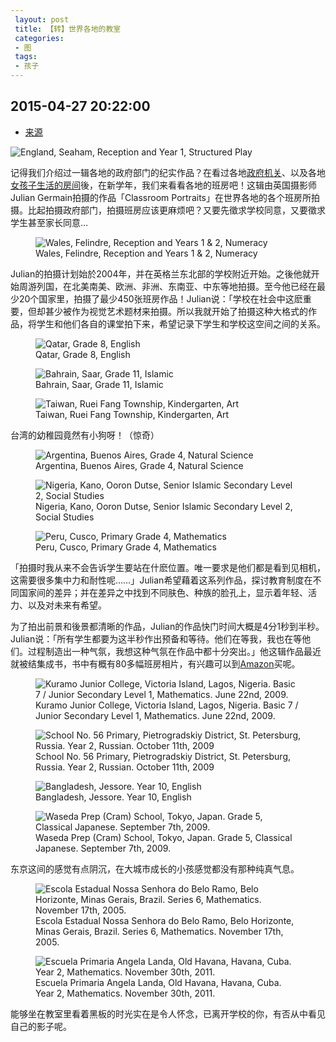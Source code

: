 ```yaml
---
 layout: post
 title: 【转】世界各地的教室
 categories:
 - 图
 tags:
 - 孩子
---
```


## 2015-04-27 20:22:00

- [来源](http://photoblog.hk/wordpress/31214)

![England, Seaham, Reception and Year 1, Structured Play](/pic/世界各地教室-112.jpg)

记得我们介绍过一辑各地的政府部门的纪实作品？在看过各地[政府机关](http://www.photoblog.hk/wordpress/10394/%e4%bd%a0%e5%ae%b6%e9%99%84%e8%bf%91%e7%9a%84%e6%94%bf%e5%ba%9c%e8%be%a6%e5%85%ac%e5%ae%a4%e6%98%af%e4%bb%80%e9%ba%bc%e6%a8%a3%e5%ad%90%e7%9a%84%ef%bc%9f)、以及各地[女孩子生活的房间](http://www.photoblog.hk/wordpress/9966/%e4%b8%80%e6%8e%a2%e5%a5%b3%e5%ad%a9%e5%ad%90%e7%9a%84%e9%a6%99%e9%96%a8)後，在新学年，我们来看看各地的班房吧！这辑由英国摄影师Julian Germain拍摄的作品「Classroom Portraits」在世界各地的各个班房所拍摄。比起拍摄政府部门，拍摄班房应该更麻烦吧？又要先徵求学校同意，又要徵求学生甚至家长同意…

<figure>
<img src="/pic/世界各地教室-2_Wales.jpg" alt="Wales, Felindre, Reception and Years 1 &amp; 2, Numeracy" />
<figcaption>Wales, Felindre, Reception and Years 1 &amp; 2, Numeracy</figcaption>
</figure>

Julian的拍摄计划始於2004年，并在英格兰东北部的学校附近开始。之後他就开始周游列国，在北美南美、欧洲、非洲、东南亚、中东等地拍摄。至今他已经在最少20个国家里，拍摄了最少450张班房作品！Julian说：「学校在社会中这麽重要，但却甚少被作为视觉艺术题材来拍摄。所以我就开始了拍摄这种大格式的作品，将学生和他们各自的课堂拍下来，希望记录下学生和学校这空间之间的关系。

<figure>
<img src="/pic/世界各地教室-3_Qatar.jpg" alt="Qatar, Grade 8, English" />
<figcaption>Qatar, Grade 8, English</figcaption>
</figure>

<figure>
<img src="/pic/世界各地教室-4_Bahrain.jpg" alt="Bahrain, Saar, Grade 11, Islamic" />
<figcaption>Bahrain, Saar, Grade 11, Islamic</figcaption>
</figure>

<figure>
<img src="/pic/世界各地教室-5_Taiwan.jpg" alt="Taiwan, Ruei Fang Township, Kindergarten, Art" />
<figcaption>Taiwan, Ruei Fang Township, Kindergarten, Art</figcaption>
</figure>

台湾的幼稚园竟然有小狗呀！（惊奇）

<figure>
<img src="/pic/世界各地教室-6_Argentina.jpg" alt="Argentina, Buenos Aires, Grade 4, Natural Science" />
<figcaption>Argentina, Buenos Aires, Grade 4, Natural Science</figcaption>
</figure>

<figure>
<img src="/pic/世界各地教室-7_Nigeria.jpg" alt="Nigeria, Kano, Ooron Dutse, Senior Islamic Secondary Level 2, Social Studies" />
<figcaption>Nigeria, Kano, Ooron Dutse, Senior Islamic Secondary Level 2, Social Studies</figcaption>
</figure>

<figure>
<img src="/pic/世界各地教室-8_Peru.jpg" alt="Peru, Cusco, Primary Grade 4, Mathematics" />
<figcaption>Peru, Cusco, Primary Grade 4, Mathematics</figcaption>
</figure>

「拍摄时我从来不会告诉学生要站在什麽位置。唯一要求是他们都是看到见相机，这需要很多集中力和耐性呢……」Julian希望藉着这系列作品，探讨教育制度在不同国家间的差异；并在差异之中找到不同肤色、种族的脸孔上，显示着年轻、活力、以及对未来有希望。

为了拍出前景和後景都清晰的作品，Julian的作品快门时间大概是4分1秒到半秒。Julian说：「所有学生都要为这半秒作出预备和等待。他们在等我，我也在等他们。过程制造出一种气氛，我想这种气氛在作品中都十分突出。」他这辑作品最近就被结集成书，书中有概有80多幅班房相片，有兴趣可以到[Amazon](http://www.amazon.com/Classroom-Portraits-Julian-Germain/dp/3791347489/)买呢。

<figure>
<img src="/pic/世界各地教室-110.jpg" alt="Kuramo Junior College, Victoria Island, Lagos, Nigeria. Basic 7 / Junior Secondary Level 1, Mathematics. June 22nd, 2009." />
<figcaption>Kuramo Junior College, Victoria Island, Lagos, Nigeria. Basic 7 / Junior Secondary Level 1, Mathematics. June 22nd, 2009.</figcaption>
</figure>

<figure>
<img src="/pic/世界各地教室-21.jpg" alt="School No. 56 Primary, Pietrogradskiy District, St. Petersburg, Russia. Year 2, Russian. October 11th, 2009" />
<figcaption>School No. 56 Primary, Pietrogradskiy District, St. Petersburg, Russia. Year 2, Russian. October 11th, 2009</figcaption>
</figure>

<figure>
<img src="/pic/世界各地教室-31.jpg" alt="Bangladesh, Jessore. Year 10, English" />
<figcaption>Bangladesh, Jessore. Year 10, English</figcaption>
</figure>

<figure>
<img src="/pic/世界各地教室-61.jpg" alt="Waseda Prep (Cram) School, Tokyo, Japan. Grade 5, Classical Japanese. September 7th, 2009." />
<figcaption>Waseda Prep (Cram) School, Tokyo, Japan. Grade 5, Classical Japanese. September 7th, 2009.</figcaption>
</figure>

东京这间的感觉有点阴沉，在大城市成长的小孩感觉都没有那种纯真气息。

<figure>
<img src="/pic/世界各地教室-71.jpg" alt="Escola Estadual Nossa Senhora do Belo Ramo, Belo Horizonte, Minas Gerais, Brazil. Series 6, Mathematics. November 17th, 2005." />
<figcaption>Escola Estadual Nossa Senhora do Belo Ramo, Belo Horizonte, Minas Gerais, Brazil. Series 6, Mathematics. November 17th, 2005.</figcaption>
</figure>

<figure>
<img src="/pic/世界各地教室-81.jpg" alt="Escuela Primaria Angela Landa, Old Havana, Havana, Cuba. Year 2, Mathematics. November 30th, 2011." />
<figcaption>Escuela Primaria Angela Landa, Old Havana, Havana, Cuba. Year 2, Mathematics. November 30th, 2011.</figcaption>
</figure>

能够坐在教室里看着黑板的时光实在是令人怀念，已离开学校的你，有否从中看见自己的影子呢。
